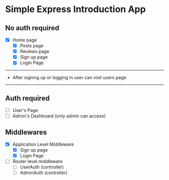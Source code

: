 # Simple Express Introduction App

## No auth required

- [x] Home page
  - [x] Posts page
  - [x] Reviews page
  - [x] Sign up page
  - [x] Login Page

---

- After signing up or logging in user can visit users page

---

## Auth required

- [ ] User's Page
- [ ] Admin's Dashboard (only admin can access)

## Middlewares

- [x] Application Level Middleware
  - [x] Sign up page
  - [x] Login Page
- [ ] Router level middleware
  - [ ] UserAuth (controller)
  - [ ] AdminAuth (controller)
